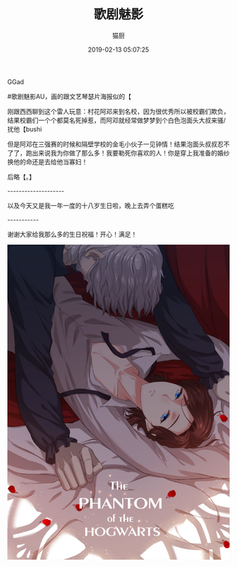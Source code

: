 ﻿---
layout: post
title: 歌剧魅影
date: 2019-02-13 05:07:25
updated: 2019-02-13 14:02:17
comments: true
categories: [Photo]
tags: [ggad, 格邓]
author: "猫厨"
description: ""
toc: true
---

<p>GGad</p> 
<p>#歌剧魅影AU，画的跟文艺琴瑟片海报似的【</p> 
<p>刚跟西西聊到这个雷人玩意：村花阿邓来到名校，因为很优秀所以被校霸们欺负，结果校霸们一个个都莫名死掉惹，而阿邓就经常做梦梦到个白色泡面头大叔来骚/扰他【bushi</p> 
<p>但是阿邓在三强赛的时候和隔壁学校的金毛小伙子一见钟情！结果泡面头叔叔忍不了了，跑出来说我为你做了那么多！我要勒死你喜欢的人！你是穿上我准备的婚纱换他的命还是去给他当寡妇！<br /></p> 
<p>后略【。】</p> 
<p>--------------------</p> 
<p>以及今天又是我一年一度的十八岁生日啦，晚上去弄个蛋糕吃</p> 
<p>-----------</p> 
<p>谢谢大家给我那么多的生日祝福！开心！满足！</p>

![](https://raw.githubusercontent.com/alicewish/meowchain247/master/img_cVZNdzJtQk9JV2M3NjU4RTRhTVZNV1pVTEplMUdtOEhCU2twcWYyOEdsdWd1anhsTFRUR0xnPT0.jpg)
